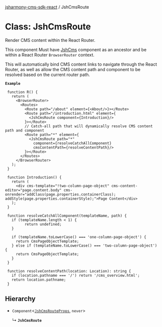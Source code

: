 [jsharmony-cms-sdk-react](../README.md) / JshCmsRoute

# Class: JshCmsRoute

Render CMS content within the React Router.

This component Must have [JshCms](JshCms.md) component as an ancestor and be within
a React Router `BrowserRouter` context.

This will automatically bind CMS content links to navigate through the React Router,
as well as allow the CMS content path and component to be resolved based on the
current router path.

**`Example`**

```tsx
 function R() {
   return (
     <BrowserRouter>
       <Routes>
         <Route path="/about" element={<About/>}></Route>
         <Route path="/introduction.html" element={
           <JshCmsRoute component={Introduction}/>
         }></Route>
         // Catch-all path that will dynamically resolve CMS content path and component
         <Route path="*" element={
           <JshCmsRoute path="*"
             component={resolveCatchAllComponent}
             cmsContentPath={resolveContentPath}/>
         }></Route>
       </Routes>
     </BrowserRouter>
   );
 }

 function Introduction() {
   return (
     <div cms-template="!two-column-page-object" cms-content-editor="page.content.body" cms-onrender="addClass(page.properties.containerClass); addStyle(page.properties.containerStyle);">Page Content</div>
   );
 }

 function resolveCatchAllComponent(templateName, path) {
   if (templateName.length < 1) {
         return undefined;
   }

   if (templateName.toLowerCase() === 'one-column-page-object') {
     return CmsPageObjectTemplate;
   } else if (templateName.toLowerCase() === 'two-column-page-object') {
     return CmsPageObjectTemplate;
   }
 }

 function resolveContentPath(location: Location): string {
   if (location.pathname === '/') return '/cms_overview.html';
   return location.pathname;
 }
```

## Hierarchy

- `Component`\<[`JshCmsRouteProps`](../interfaces/JshCmsRouteProps.md), `never`\>

  ↳ **`JshCmsRoute`**
